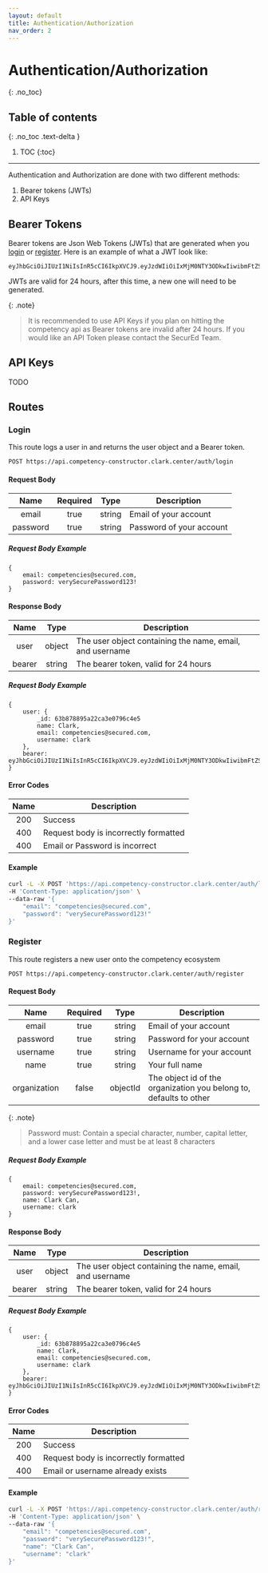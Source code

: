 ```yaml
---
layout: default
title: Authentication/Authorization
nav_order: 2
---
```

# Authentication/Authorization
{: .no_toc}
## Table of contents
{: .no_toc .text-delta }
1. TOC
{:toc}
---

Authentication and Authorization are done with two different methods:
1. Bearer tokens (JWTs)
2. API Keys

## Bearer Tokens
Bearer tokens are Json Web Tokens (JWTs) that are generated when you [login]() or [register](). Here is an example of what a JWT look like: 
```
eyJhbGciOiJIUzI1NiIsInR5cCI6IkpXVCJ9.eyJzdWIiOiIxMjM0NTY3ODkwIiwibmFtZSI6IkpvaG4gRG9lIiwiaWF0IjoxNTE2MjM5MDIyfQ.SflKxwRJSMeKKF2QT4fwpMeJf36POk6yJV_adQssw5c
```

JWTs are valid for 24 hours, after this time, a new one will need to be generated.

{: .note}
> It is recommended to use API Keys if you plan on hitting the competency api as Bearer tokens are invalid after 24 hours.
> If you would like an API Token please contact the SecurEd Team.


## API Keys
TODO

## Routes

### Login
This route logs a user in and returns the user object and a Bearer token.

```http
POST https://api.competency-constructor.clark.center/auth/login
```
#### Request Body

| Name | Required | Type | Description |
|:----:|:-----:|:----:|-----|
| email | true | string | Email of your account |
| password | true | string | Password of your account |

##### Request Body Example
```
{
    email: competencies@secured.com,
    password: verySecurePassword123!
}
```

#### Response Body

| Name | Type | Description |
|:----:|:----:|-----|
| user | object | The user object containing the name, email, and username |
| bearer | string | The bearer token, valid for 24 hours |

##### Request Body Example
```
{
    user: {
        _id: 63b878895a22ca3e0796c4e5
        name: Clark,
        email: competencies@secured.com,
        username: clark
    },
    bearer: eyJhbGciOiJIUzI1NiIsInR5cCI6IkpXVCJ9.eyJzdWIiOiIxMjM0NTY3ODkwIiwibmFtZSI6IkpvaG4gRG9lIiwiaWF0IjoxNTE2MjM5MDIyfQ.SflKxwRJSMeKKF2QT4fwpMeJf36POk6yJV_adQssw5c
}
```
#### Error Codes

| Name | Description |
|:----:|----|
| 200 | Success |
| 400 | Request body is incorrectly formatted |
| 400 | Email or Password is incorrect |

#### Example

```sh
curl -L -X POST 'https://api.competency-constructor.clark.center/auth/login' \
-H 'Content-Type: application/json' \
--data-raw '{
    "email": "competencies@secured.com",
    "password": "verySecurePassword123!"
}'
```
### Register
This route registers a new user onto the competency ecosystem

```http
POST https://api.competency-constructor.clark.center/auth/register
```
#### Request Body

| Name | Required | Type | Description |
|:----:|:-----:|:----:|-----|
| email | true | string | Email of your account |
| password | true | string | Password for your account |
| username | true | string | Username for your account |
| name | true | string | Your full name |
| organization | false | objectId | The object id of the organization you belong to, defaults to other |

{: .note}
> Password must: Contain a special character, number, capital letter, and a lower case letter and must be at least 8 characters

##### Request Body Example
```
{
    email: competencies@secured.com,
    password: verySecurePassword123!,
    name: Clark Can,
    username: clark
}
```

#### Response Body

| Name | Type | Description |
|:----:|:----:|-----|
| user | object | The user object containing the name, email, and username |
| bearer | string | The bearer token, valid for 24 hours |

##### Request Body Example
```
{
    user: {
        _id: 63b878895a22ca3e0796c4e5
        name: Clark,
        email: competencies@secured.com,
        username: clark
    },
    bearer: eyJhbGciOiJIUzI1NiIsInR5cCI6IkpXVCJ9.eyJzdWIiOiIxMjM0NTY3ODkwIiwibmFtZSI6IkpvaG4gRG9lIiwiaWF0IjoxNTE2MjM5MDIyfQ.SflKxwRJSMeKKF2QT4fwpMeJf36POk6yJV_adQssw5c
}
```
#### Error Codes

| Name | Description |
|:----:|----|
| 200 | Success |
| 400 | Request body is incorrectly formatted |
| 400 | Email or username already exists |

#### Example

```sh
curl -L -X POST 'https://api.competency-constructor.clark.center/auth/register' \
-H 'Content-Type: application/json' \
--data-raw '{
    "email": "competencies@secured.com",
    "password": "verySecurePassword123!",
    "name": "Clark Can",
    "username": "clark"
}'
```